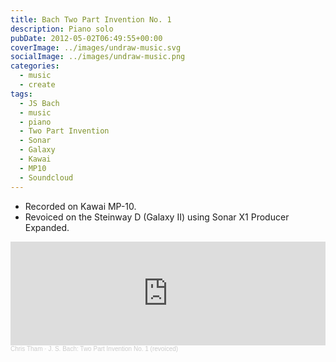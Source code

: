 ```yaml
---
title: Bach Two Part Invention No. 1
description: Piano solo
pubDate: 2012-05-02T06:49:55+00:00
coverImage: ../images/undraw-music.svg
socialImage: ../images/undraw-music.png
categories:
  - music
  - create
tags:
  - JS Bach
  - music
  - piano
  - Two Part Invention
  - Sonar
  - Galaxy
  - Kawai
  - MP10
  - Soundcloud
---
```


- Recorded on Kawai MP-10.
- Revoiced on the Steinway D (Galaxy II) using Sonar X1 Producer Expanded.

<iframe width="100%" height="166" scrolling="no" frameborder="no" allow="autoplay" src="https://w.soundcloud.com/player/?url=https%3A//api.soundcloud.com/tracks/45169510&color=%23ff5500&auto_play=false&hide_related=false&show_comments=true&show_user=true&show_reposts=false&show_teaser=true"></iframe><div style="font-size: 10px; color: #cccccc;line-break: anywhere;word-break: normal;overflow: hidden;white-space: nowrap;text-overflow: ellipsis; font-family: Interstate,Lucida Grande,Lucida Sans Unicode,Lucida Sans,Garuda,Verdana,Tahoma,sans-serif;font-weight: 100;"><a href="https://soundcloud.com/chris-tham" title="Chris Tham" target="_blank" style="color: #cccccc; text-decoration: none;">Chris Tham</a> · <a href="https://soundcloud.com/chris-tham/j-s-bach-two-part-invention-no" title="J. S. Bach: Two Part Invention No. 1 (revoiced)" target="_blank" style="color: #cccccc; text-decoration: none;">J. S. Bach: Two Part Invention No. 1 (revoiced)</a></div>
